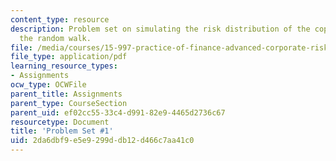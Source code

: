 ```yaml
---
content_type: resource
description: Problem set on simulating the risk distribution of the copper price using
  the random walk.
file: /media/courses/15-997-practice-of-finance-advanced-corporate-risk-management-spring-2009/2da6dbf9e5e9299ddb12d466c7aa41c0_MIT15_997s09_pset01.pdf
file_type: application/pdf
learning_resource_types:
- Assignments
ocw_type: OCWFile
parent_title: Assignments
parent_type: CourseSection
parent_uid: ef02cc55-33c4-d991-82e9-4465d2736c67
resourcetype: Document
title: 'Problem Set #1'
uid: 2da6dbf9-e5e9-299d-db12-d466c7aa41c0
---
```

